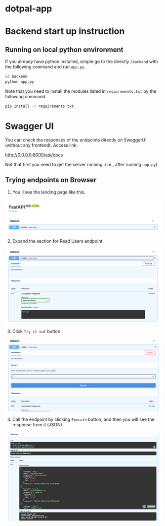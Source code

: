 # dotpal-app

# Backend start up instruction

## Running on local python environment
If you already have python installed, simple go to the directly `/backend` with the following command and run `app.py`. 

```bash
cd backend
python app.py
```

Note that you need to install the modules listed in `requirements.txt` by the following command. 

```bash
pip install -r requirements.txt
```

# Swagger UI
You can check the responses of the endpoints directly on SwaggerUI (without any frontend).
Access link:

<a>http://0.0.0.0:8000/api/docs</a>

Not that first you need to get the server running. (i.e., after running `app.py`)

## Trying endpoints on Browser

1. You'll see the landing page like this.

![](images_readme/1.png)

2. Expand the section for Read Users endpoint.
   
![](images_readme/2.png)

3. Click `Try it out` button.

![](images_readme/3.png)

4. Call the endpoint by clicking `Execute` button, and then you will see the response from it.(JSON)
   
![](images_readme/4.png)
